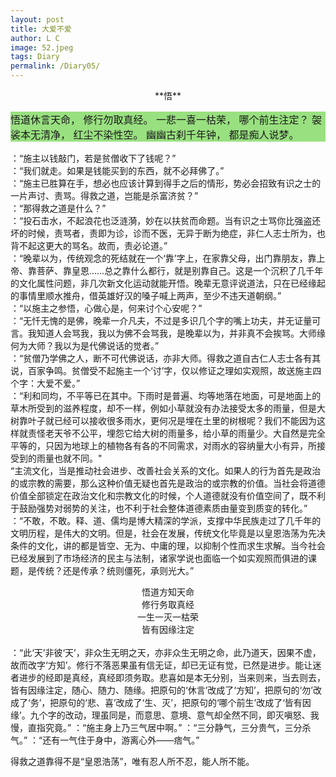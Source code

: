 ```yaml
---
layout: post
title: 大爱不爱
author: L C
image: 52.jpeg
tags: Diary
permalink: /Diary05/
---
```

<iframe src="/vedio/王疆.mp3" autostart="false" loop="true" style="display:none"></iframe>

<center>**悟**</center>   

<div style="font-size: 16px ; display: block; margin: 0 auto; background: #99E080 "><p>
悟道休言天命，    
修行勿取真经。  
一悲一喜一枯荣，  
哪个前生注定？  
袈裟本无清净，  
红尘不染性空。  
幽幽古刹千年钟， 
都是痴人说梦。</p>
</div>  
  
：“施主以钱敲门，若是贫僧收下了钱呢？”  
：“我们就走。如果是钱能买到的东西，就不必拜佛了。”  
：“施主已胜算在手，想必也应该计算到得手之后的情形，势必会招致有识之士的一片声讨、责骂。得救之道，岂能是杀富济贫？”  
：“那得救之道是什么？”  
：“投石击水，不起浪花也泛涟漪，妙在以扶贫而命题。当有识之士骂你比强盗还坏的时候，责骂者，责即为诊，诊而不医，无异于断为绝症，非仁人志士所为，也背不起这更大的骂名。故而，责必论道。”  
：“晚辈以为，传统观念的死结就在一个‘靠’字上，在家靠父母，出门靠朋友，靠上帝、靠菩萨、靠皇恩……总之靠什么都行，就是别靠自己。这是一个沉积了几千年的文化属性问题，非几次新文化运动就能开悟。晚辈无意评说道法，只在已经缘起的事情里顺水推舟，借英雄好汉的嗓子喊上两声，至少不违天道朝纲。”  
：“以施主之参悟，心做心是，何来讨个心安呢？”  
：“无忏无愧的是佛，晚辈一介凡夫，不过是多识几个字的嘴上功夫，并无证量可言。我知道人会骂我，我以为佛不会骂我，是晚辈以为，并非真不会挨骂。大师缘何为大师？我以为是代佛说话的觉者。”  
：“贫僧乃学佛之人，断不可代佛说话，亦非大师。得救之道自古仁人志士各有其说，百家争鸣。贫僧受不起施主一个‘讨’字，仅以修证之理如实观照，故送施主四个字：大爱不爱。”  
：“利和同均，不平等已在其中。下雨时是普遍、均等地落在地面，可是地面上的草木所受到的滋养程度，却不一样，例如小草就没有办法接受太多的雨量，但是大树靠叶子就已经可以接收很多雨水，更何况是埋在土里的树根呢？我们不能因为这样就责怪老天爷不公平，埋怨它给大树的雨量多，给小草的雨量少。大自然是完全平等的，只因为地球上的植物各有各的不同需求，对雨水的容纳量大小有异，所接受到的雨量也就不同。"  
“主流文化，当是推动社会进步、改善社会关系的文化。如果人的行为首先是政治的或宗教的需要，那么这种价值无疑也首先是政治的或宗教的价值。当社会将道德价值全部锁定在政治文化和宗教文化的时候，个人道德就没有价值空间了，既不利于鼓励强势对弱势的关注，也不利于社会整体道德素质由量变到质变的转化。”  
：“不敢，不敢。释、道、儒均是博大精深的学派，支撑中华民族走过了几千年的文明历程，是伟大的文明。但是，社会在发展，传统文化毕竟是以皇恩浩荡为先决条件的文化，讲的都是皆空、无为、中庸的理，以抑制个性而求生求解。当今社会已经发展到了市场经济的民主与法制，诸家学说也面临一个如实观照而俱进的课题，是传统？还是传承？统则僵死，承则光大。”  
<div align="center">悟道方知天命<br>
修行务取真经<br>
一生一灭一枯荣<br>
    皆有因缘注定</div><br>
：“此‘天’非彼‘天’，非众生无明之天，亦非众生无明之命，此乃道天，因果不虚，故而改字‘方知’。修行不落恶果虽有信无证，却已无证有觉，已然是进步。能让迷者进步的经即是真经，真经即须务取。悲喜如是本无分别，当来则来，当去则去，皆有因缘注定，随心、随力、随缘。把原句的‘休言’改成了‘方知’，把原句的‘勿’改成了‘务’，把原句的‘悲、喜’改成了‘生、灭’，把原句的‘哪个前生’改成了‘皆有因缘’。九个字的改动，理虽同是，而意思、意境、意气却全然不同，即灭嗔怒、我慢，直指究竟。”  
：“施主身上乃三气居中啊。”  
：“三分静气，三分贵气，三分杀气。”  
：“还有一气住于身中，游离心外——痞气。”  

得救之道靠得不是“皇恩浩荡”，唯有忍人所不忍，能人所不能。  
